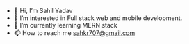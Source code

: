 - 👋 Hi, I’m Sahil Yadav
- 👀 I’m interested in Full stack web and mobile development.
- 🌱 I’m currently learning MERN stack
- 📫 How to reach me sahkr707@gmail.com

<!---
SahilKr10/SahilKr10 is a ✨ special ✨ repository because its `README.md` (this file) appears on your GitHub profile.
You can click the Preview link to take a look at your changes.
--->
